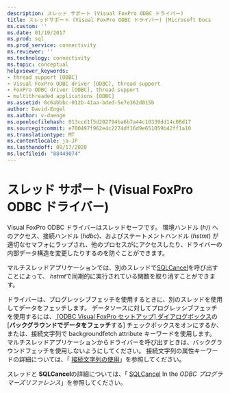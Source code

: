 ```yaml
---
description: スレッド サポート (Visual FoxPro ODBC ドライバー)
title: スレッドサポート (Visual FoxPro ODBC ドライバー) |Microsoft Docs
ms.custom: ''
ms.date: 01/19/2017
ms.prod: sql
ms.prod_service: connectivity
ms.reviewer: ''
ms.technology: connectivity
ms.topic: conceptual
helpviewer_keywords:
- thread support [ODBC]
- Visual FoxPro ODBC driver [ODBC], thread support
- FoxPro ODBC driver [ODBC], thread support
- multithreaded applications [ODBC]
ms.assetid: 0c6abbbc-012b-41aa-bded-5e7e362d015b
author: David-Engel
ms.author: v-daenge
ms.openlocfilehash: 013ccd1f5d202794ba6b7a44c10339dd14c08d17
ms.sourcegitcommit: e700497f962e4c2274df16d9e651059b42ff1a10
ms.translationtype: MT
ms.contentlocale: ja-JP
ms.lasthandoff: 08/17/2020
ms.locfileid: "88449074"
---
```

# <a name="thread-support-visual-foxpro-odbc-driver"></a>スレッド サポート (Visual FoxPro ODBC ドライバー)
Visual FoxPro ODBC ドライバーはスレッドセーフです。 環境ハンドル (*h)*) へのアクセス、接続ハンドル (*hdbc*)、およびステートメントハンドル (*hstmt*) が適切なセマフォにラップされ、他のプロセスがにアクセスしたり、ドライバーの内部データ構造を変更したりするのを防ぐことができます。  
  
 マルチスレッドアプリケーションでは、別のスレッドで[SQLCancel](../../odbc/microsoft/sqlcancel-visual-foxpro-odbc-driver.md)を呼び出すことによって、 *hstmt*で同期的に実行されている関数を取り消すことができます。  
  
 ドライバーは、プログレッシブフェッチを使用するときに、別のスレッドを使用してデータをフェッチします。 データソースに対してプログレッシブフェッチを使用するには、[ [ODBC Visual FoxPro セットアップ] ダイアログボックス](../../odbc/microsoft/odbc-visual-foxpro-setup-dialog-box.md)の [**バックグラウンドでデータをフェッチ**する] チェックボックスをオンにするか、または、接続文字列で backgroundfetch attribute キーワードを使用します。 マルチスレッドアプリケーションからドライバーを呼び出すときは、バックグラウンドフェッチを使用しないようにしてください。 接続文字列の属性キーワードの詳細については、「 [接続文字列の使用](../../odbc/microsoft/using-connection-strings.md)」を参照してください。  
  
 スレッドと **SQLCancel**の詳細については、「 [SQLCancel](../../odbc/reference/syntax/sqlcancel-function.md) In the *ODBC プログラマーズリファレンス*」を参照してください。
